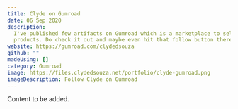 ```yaml
---
title: Clyde on Gumroad
date: 06 Sep 2020
description:
  I've published few artifacts on Gumroad which is a marketplace to sell
  products. Do check it out and maybe even hit that follow button there.
website: https://gumroad.com/clydedsouza
github: ""
madeUsing: []
category: Gumroad
image: https://files.clydedsouza.net/portfolio/clyde-gumroad.png
imageDescription: Follow Clyde on Gumroad
---
```


Content to be added.
